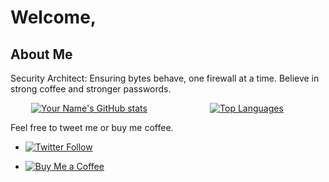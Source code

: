 # Welcome, 

## About Me

Security Architect: Ensuring bytes behave, one firewall at a time. Believe in strong coffee and stronger passwords.

<p align="center">
  <div style="display:flex; justify-content:center">
    <a href="https://github.com/secnnet" style="flex:1; text-align:center">
      <img src="https://github-readme-stats.vercel.app/api?username=secnnet&show_icons=true&theme=radical" alt="Your Name's GitHub stats">
    </a>
    <a href="https://github.com/secnnet" style="flex:1; text-align:center">
      <img src="https://github-readme-stats.vercel.app/api/top-langs/?username=secnnet&layout=compact&theme=radical" alt="Top Languages">
    </a>
  </div>
</p>

Feel free to tweet me or buy me coffee.

- [![Twitter Follow](https://img.shields.io/twitter/follow/89_tweets?style=social)](https://twitter.com/89_tweets)
  
- [![Buy Me a Coffee](https://img.shields.io/static/v1?label=Buy%20Me%20a%20Coffee&message=ibil3l&color=FF813F&logo=buy-me-a-coffee&logoColor=white)](https://www.buymeacoffee.com/iBil3l)


